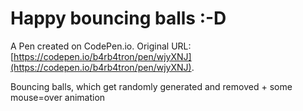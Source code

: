 # Happy bouncing balls :-D 

A Pen created on CodePen.io. Original URL: [https://codepen.io/b4rb4tron/pen/wjyXNJ](https://codepen.io/b4rb4tron/pen/wjyXNJ).

Bouncing balls, which get randomly generated and removed + some mouse=over animation